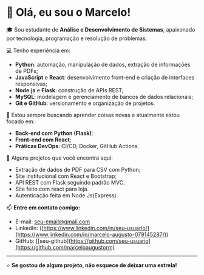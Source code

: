 # 👋 Olá, eu sou o Marcelo!

🎓 Sou estudante de **Análise e Desenvolvimento de Sistemas**, apaixonado por tecnologia, programação e resolução de problemas.

💻 Tenho experiência em:
- **Python**: automação, manipulação de dados, extração de informações de PDFs;
- **JavaScript** e **React**: desenvolvimento front-end e criação de interfaces responsivas;
- **Node.js** e **Flask**: construção de APIs REST;
- **MySQL**: modelagem e gerenciamento de bancos de dados relacionais;
- **Git e GitHub**: versionamento e organização de projetos.

🚀 Estou sempre buscando aprender coisas novas e atualmente estou focado em:
- **Back-end com Python (Flask)**;
- **Front-end com React**;
- **Práticas DevOps**: CI/CD, Docker, GitHub Actions.

📝 Alguns projetos que você encontra aqui:
- Extração de dados de PDF para CSV com Python;
- Site institucional com React e Bootstrap;
- API REST com Flask seguindo padrão MVC.
- Site feito com react para loja.
- Autenticação feita em Node.Js(Express).
  

📫 **Entre em contato comigo:**
- E-mail: seu-email@gmail.com
- LinkedIn: ([https://www.linkedin.com/in/seu-usuario/](https://www.linkedin.com/in/marcelo-augusto-079145287/))
- GitHub: [[seu-github](https://github.com/seu-usuario](https://github.com/marceloaugustorm)

---

⭐ **Se gostou de algum projeto, não esquece de deixar uma estrela!**
